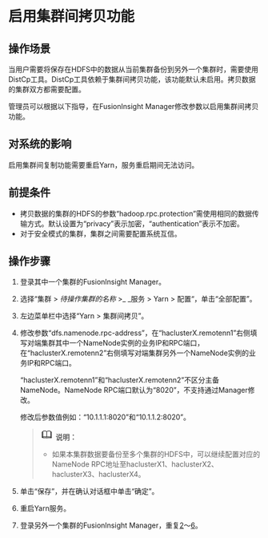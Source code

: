 # 启用集群间拷贝功能<a name="admin_guide_000200"></a>

## 操作场景<a name="s886896ffd96f408490bed9f30b917fe6"></a>

当用户需要将保存在HDFS中的数据从当前集群备份到另外一个集群时，需要使用DistCp工具。DistCp工具依赖于集群间拷贝功能，该功能默认未启用。拷贝数据的集群双方都需要配置。

管理员可以根据以下指导，在FusionInsight Manager修改参数以启用集群间拷贝功能。

## 对系统的影响<a name="s0a548359fed54946ab56cd2ca63e17f6"></a>

启用集群间复制功能需要重启Yarn，服务重启期间无法访问。

## 前提条件<a name="sb084399274d24c149dac9a315a0f5e64"></a>

-   拷贝数据的集群的HDFS的参数“hadoop.rpc.protection”需使用相同的数据传输方式。默认设置为“privacy”表示加密，“authentication”表示不加密。
-   对于安全模式的集群，集群之间需要配置系统互信。

## 操作步骤<a name="se0e39f6f9c4348b0a615a7d8755b7422"></a>

1.  登录其中一个集群的FusionInsight Manager。
2.  <a name="zh-cn_topic_0046736761_li45131484"></a>选择“集群  \>  _待操作集群的名称_  \>_ _服务  \>  Yarn  \>  配置“，单击“全部配置”。
3.  左边菜单栏中选择“Yarn \> 集群间拷贝”。
4.  修改参数“dfs.namenode.rpc-address”，在“haclusterX.remotenn1”右侧填写对端集群其中一个NameNode实例的业务IP和RPC端口，在“haclusterX.remotenn2”右侧填写对端集群另外一个NameNode实例的业务IP和RPC端口。

    “haclusterX.remotenn1”和“haclusterX.remotenn2”不区分主备NameNode。NameNode RPC端口默认为“8020”，不支持通过Manager修改。

    修改后参数值例如：“10.1.1.1:8020”和“10.1.1.2:8020”。

    >![](public_sys-resources/icon-note.gif) **说明：** 
    >-   如果本集群数据要备份至多个集群的HDFS中，可以继续配置对应的NameNode RPC地址至haclusterX1、haclusterX2、haclusterX3、haclusterX4。

5.  单击“保存”，并在确认对话框中单击“确定”。
6.  <a name="zh-cn_topic_0046736761_li8920825"></a>重启Yarn服务。
7.  登录另外一个集群的FusionInsight Manager，重复[2](#zh-cn_topic_0046736761_li45131484)～[6](#zh-cn_topic_0046736761_li8920825)。

